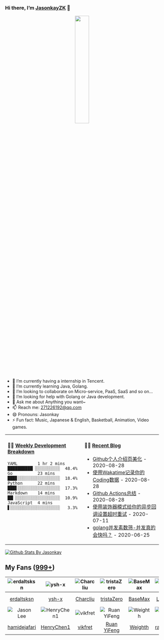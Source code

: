 ### Hi there, I’m [JasonkayZK](https://jasonkayzk.github.io/) 👋

<p align="center">
  <img src="https://github.com/JasonkayZK/jasonkayzk/blob/master/hello-world.gif" width="30%">
</p>


- 🔭 I’m currently having a internship in Tencent.
- 🌱 I’m currently learning Java, Golang.
- 👯 I’m looking to collaborate on Micro-service, PaaS, SaaS and so on…
- 🤔 I’m looking for help with Golang or Java development.
- 💬 Ask me about Anything you want~
- 📫 Reach me: 271226192@qq.com
- 😄 Pronouns: Jasonkay
- ⚡ Fun fact: Music, Japanese & English, Basketball, Animation, Video games.

<table width="800px">
<tr>
<td valign="top" width="50%">

#### 🏊‍♂️ <a href="https://gist.github.com/JasonkayZK/59ead22758ee823e48b558d3cff332f1" target="_blank">Weekly Development Breakdown</a>

<!-- code_time starts -->

```text
YAML        1 hr 2 mins    ██████████▏░░░░░░░░░░  48.4%
Go          23 mins        ███▊░░░░░░░░░░░░░░░░░  18.4%
Python      22 mins        ███▋░░░░░░░░░░░░░░░░░  17.3%
Markdown    14 mins        ██▎░░░░░░░░░░░░░░░░░░  10.9%
JavaScript  4 mins         ▋░░░░░░░░░░░░░░░░░░░░   3.3%
```

<!-- code_time ends -->
</td>

<td valign="top" width="50%">

#### 🤹‍♀️ <a href="https://jasonkayzk.github.io/" target="_blank">Recent Blog</a>

<!-- blog starts -->
* <a href='https://jasonkayzk.github.io/2020/08/28/Github%E4%B8%AA%E4%BA%BA%E4%BB%8B%E7%BB%8D%E9%A1%B5%E7%BE%8E%E5%8C%96/' target='_blank'>Github个人介绍页美化</a> - 2020-08-28
* <a href='https://jasonkayzk.github.io/2020/08/28/%E4%BD%BF%E7%94%A8Wakatime%E8%AE%B0%E5%BD%95%E4%BD%A0%E7%9A%84Coding%E6%95%B0%E6%8D%AE/' target='_blank'>使用Wakatime记录你的Coding数据</a> - 2020-08-28
* <a href='https://jasonkayzk.github.io/2020/08/28/Github-Actions%E6%80%BB%E7%BB%93/' target='_blank'>Github Actions总结</a> - 2020-08-28
* <a href='https://jasonkayzk.github.io/2020/07/11/%E4%BD%BF%E7%94%A8%E8%A3%85%E9%A5%B0%E5%99%A8%E6%A8%A1%E5%BC%8F%E7%BB%99%E4%BD%A0%E7%9A%84%E5%BC%82%E6%AD%A5%E5%9B%9E%E8%B0%83%E8%AE%BE%E7%BD%AE%E8%B6%85%E6%97%B6%E9%87%8D%E8%AF%95/' target='_blank'>使用装饰器模式给你的异步回调设置超时重试</a> - 2020-07-11
* <a href='https://jasonkayzk.github.io/2020/06/25/golang%E5%B9%B6%E5%8F%91%E7%B4%A0%E6%95%B0%E7%AD%9B-%E5%B9%B6%E5%8F%91%E7%9C%9F%E7%9A%84%E4%BC%9A%E5%BF%AB%E5%90%97%EF%BC%9F/' target='_blank'>golang并发素数筛-并发真的会快吗？</a> - 2020-06-25
<!-- blog ends -->

</td>
</tr>
</table>

[![Github Stats By Jasonkay](https://github-readme-stats.vercel.app/api?username=jasonkayzk&show_icons=true&title_color=0366d6&icon_color=ffc83d&text_color=24292e&bg_color=fff)](https://github.com/jasonkayzk/)

## My Fans ([999+](https://github.com/jasonkayzk?tab=followers))

| ![erdaltsksn](https://avatars0.githubusercontent.com/u/22197800?s=80&v=4) | ![ysh-x](https://avatars3.githubusercontent.com/u/42147996?s=80&v=4) | ![Charcliu](https://avatars2.githubusercontent.com/u/23503649?s=80&v=4) | ![tristaZero](https://avatars2.githubusercontent.com/u/27757146?s=80&v=4) | ![BaseMax](https://avatars3.githubusercontent.com/u/2658040?s=80&v=4) | ![LouisYLWang](https://avatars3.githubusercontent.com/u/11455901?s=80&v=4) | ![ASJ-PAYIZ](https://avatars1.githubusercontent.com/u/48379266?s=80&v=4) | ![wangxiaoxiang5599](https://avatars2.githubusercontent.com/u/31461411?s=80&v=4) |
| :----------------------------------------------------------: | :----------------------------------------------------------: | :----------------------------------------------------------: | :----------------------------------------------------------: | :----------------------------------------------------------: | :----------------------------------------------------------: | :----------------------------------------------------------: | :----------------------------------------------------------: |
|         [erdaltsksn](https://github.com/erdaltsksn)          |              [ysh-x](https://github.com/ysh-x)               |           [Charcliu](https://github.com/Charcliu)            |         [tristaZero](https://github.com/tristaZero)          |            [BaseMax](https://github.com/BaseMax)             |        [LouisYLWang](https://github.com/LouisYLWang)         |          [ASJ-PAYIZ](https://github.com/ASJ-PAYIZ)           |  [wangxiaoxiang5599](https://github.com/wangxiaoxiang5599)   |
| ![Jason Lee](https://avatars1.githubusercontent.com/u/37927931?s=80&v=4) | ![HenryChen1](https://avatars3.githubusercontent.com/u/24852788?s=80&v=4) | ![vikfret](https://avatars3.githubusercontent.com/u/56179621?s=80&v=4) | ![Ruan YiFeng](https://avatars2.githubusercontent.com/u/905434?s=80&v=4) | ![Weighth](https://avatars3.githubusercontent.com/u/55311703?s=80&v=4) | ![rakzhodekams](https://avatars0.githubusercontent.com/u/16127381?s=80&v=4) | ![flashfoxter](https://avatars1.githubusercontent.com/u/2852886?s=80&v=4) | ![DuHouAn](https://avatars0.githubusercontent.com/u/33805265?s=80&v=4) |
|       [hamidejafari](https://github.com/hamidejafari)        |         [HenryChen1](https://github.com/HenryChen1)          |            [vikfret](https://github.com/vikfret)             |           [Ruan YiFeng](https://github.com/ruanyf)           |            [Weighth](https://github.com/Weighth)             |       [rakzhodekams](https://github.com/rakzhodekams)        |        [flashfoxter](https://github.com/flashfoxter)         |            [DuHouAn](https://github.com/DuHouAn)             |

